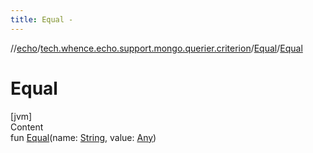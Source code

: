 ```yaml
---
title: Equal -
---
```

//[echo](../../index.md)/[tech.whence.echo.support.mongo.querier.criterion](../index.md)/[Equal](index.md)/[Equal](-equal.md)



# Equal  
[jvm]  
Content  
fun [Equal](-equal.md)(name: [String](https://kotlinlang.org/api/latest/jvm/stdlib/kotlin/-string/index.html), value: [Any](https://kotlinlang.org/api/latest/jvm/stdlib/kotlin/-any/index.html))  



